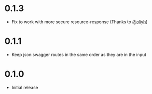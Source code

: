 # 0.1.3

- Fix to work with more secure resource-response (Thanks to [@oliyh](https://github.com/oliyh))

# 0.1.1

- Keep json swagger routes in the same order as they are in the input


# 0.1.0

- Initial release
